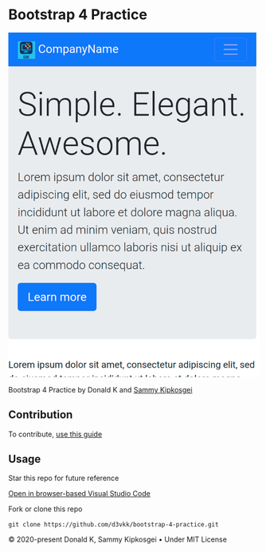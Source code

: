 # Bootstrap 4 Practice

![Bootstrap Logo](https://github.com/d3vkk/bootstrap-4-practice/blob/master/screenshot.png)

Bootstrap 4 Practice by Donald K and [Sammy Kipkosgei](https://github.com/Sammy-Kipkosgei)

## Contribution

To contribute, [use this guide](https://github.com/d3vkk/open-source/blob/master/CONTRIBUTING.md)

## Usage

Star this repo for future reference

[Open in browser-based Visual Studio Code](https://vscode.dev//github/d3vkk/bootstrap-4-practice)

Fork or clone this repo
```
git clone https://github.com/d3vkk/bootstrap-4-practice.git
```

© 2020-present Donald K, Sammy Kipkosgei • Under MIT License
